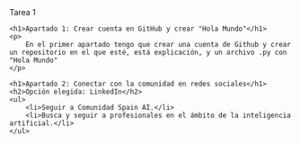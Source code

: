 <!DOCTYPE html>
<html lang="es">
<head>
    <meta charset="UTF-8">
    <meta name="viewport" content="width=device-width, initial-scale=1.0">
  Tarea 1
</head>
<body>

    <h1>Apartado 1: Crear cuenta en GitHub y crear "Hola Mundo"</h1>
    <p>
        En el primer apartado tengo que crear una cuenta de Github y crear un repositorio en el que esté, está explicación, y un archivo .py con "Hola Mundo"
    </p>

    <h1>Apartado 2: Conectar con la comunidad en redes sociales</h1>
    <h2>Opción elegida: LinkedIn</h2>
    <ul>
        <li>Seguir a Comunidad Spain AI.</li>
        <li>Busca y seguir a profesionales en el ámbito de la inteligencia artificial.</li>
    </ul>

</body>
</html>
